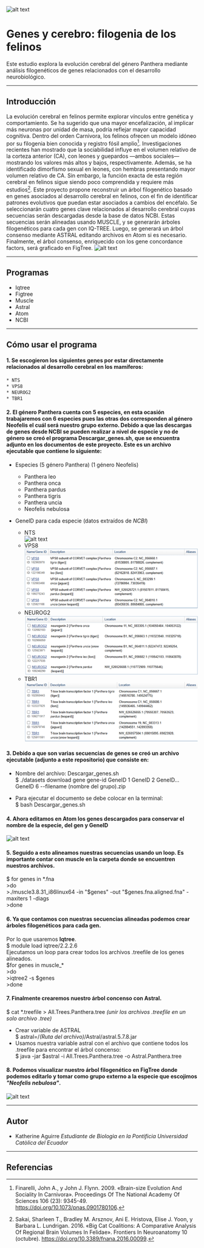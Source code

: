 ![alt text](https://st4.depositphotos.com/1594920/38712/i/950/depositphotos_387122742-stock-photo-large-group-many-wild-cats.jpg)
# Genes y cerebro: filogenia de los felinos
Este estudio explora la evolución cerebral del género Panthera mediante análisis filogenéticos de genes relacionados con el desarrollo neurobiológico.
*************** 
## Introducción
La evolución cerebral en felinos permite explorar vínculos entre genética y comportamiento. Se ha sugerido que una mayor encefalización, al implicar más neuronas por unidad de masa, podría reflejar mayor capacidad cognitiva. Dentro del orden Carnivora, los felinos ofrecen un modelo idóneo por su filogenia bien conocida y registro fósil amplio[^1]. Investigaciones recientes han mostrado que la sociabilidad influye en el volumen relativo de la corteza anterior (CA), con leones y guepardos —ambos sociales— mostrando los valores más altos y bajos, respectivamente. Además, se ha identificado dimorfismo sexual en leones, con hembras presentando mayor volumen relativo de CA. Sin embargo, la función exacta de esta región cerebral en felinos sigue siendo poco comprendida y requiere más estudios[^2]. Este proyecto propone reconstruir un árbol filogenético basado en genes asociados al desarrollo cerebral en felinos, con el fin de identificar patrones evolutivos que puedan estar asociados a cambios del encéfalo. Se seleccionarán cuatro genes clave relacionados al desarrollo cerebral cuyas secuencias serán descargadas desde la base de datos NCBI. Estas secuencias serán alineadas usando MUSCLE, y se generarán árboles filogenéticos para cada gen con IQ-TREE. Luego, se generará un árbol consenso mediante ASTRAL editando archivos en Atom si es necesario. Finalmente, el árbol consenso, enriquecido con los gene concordance factors, será graficado en FigTree.
![alt text](https://previews.123rf.com/images/eraxion/eraxion2107/eraxion210700010/171103216-3d-rendered-illustration-of-the-cat-anatomy-the-brain.jpg)
****************
## Programas 
* Iqtree
* Figtree
* Muscle
* Astral
* Atom
* NCBI
**************
## Cómo usar el programa
#### 1. Se escogieron los siguientes genes por estar directamente relacionados al desarrollo cerebral en los mamíferos: 
    * NTS
    * VPS8
    * NEUROG2
    * TBR1
#### 2. El género Panthera cuenta con 5 especies, en esta ocasión trabajaremos con 6 especies pues las otras dos corresponden al género Neofelis el cuál será nuestro grupo externo. Debido a que las descargas de genes desde NCBI se pueden realizar a nivel de especie y no de género se creó el programa **Descargar_genes.sh, que se encuentra adjunto en los documentos de este proyecto.** Este es un archivo ejecutable que contiene lo siguiente:
 
* Especies (5 género Panthera) (1 género Neofelis)

    * Panthera leo
    * Panthera onca
    * Panthera pardus
    * Panthera tigris
    * Panthera uncia
    * Neofelis nebulosa

* GeneID para cada especie (datos extraídos de _NCBI_)
    * NTS  
![alt text](Imágenes/Imagen1.png)
    * VPS8  
![alt text](Imágenes/VPS.png)
    * NEUROG2  
![alt text](Imágenes/NEUROG2.png)
    * TBR1  
![alt text](Imágenes/TBR.png)  


#### 3. Debido a que son varias secuencias de genes se creó un archivo ejecutable (adjunto a este repositorio) que consiste en:
 * Nombre del archivo: Descargar_genes.sh  
   $ ./datasets download gene gene-id GeneID 1 GeneID 2 GeneID... GeneID 6 --filename (nombre del grupo).zip

 * Para ejecutar el documento se debe colocar en la terminal:  
   $ bash Descargar_genes.sh

#### 4. Ahora editamos en __Atom__ los genes descargados para conservar el nombre de la especie, del gen y GeneID
 ![alt text](Imágenes/Atom.png)
#### 5. Seguido a esto alineamos nuestras secuencias usando un loop. Es importante contar con __muscle__ en la carpeta donde se encuentren nuestros archivos.  
  $ for genes in *.fna  
   \>do  
   \>./muscle3.8.31_i86linux64 -in "$genes" -out "$genes.fna.aligned.fna" -maxiters 1 -diags  
   \>done  
#### 6. Ya que contamos con nuestras secuencias alineadas podemos crear árboles filogenéticos para cada gen.  
Por lo que usaremos __Iqtree__.  
  $ module load iqtree/2.2.2.6  
Ejecutamos un loop para crear todos los archivos .treefile de los genes alineados.  
  $for genes in muscle_*  
   \>do  
   \>iqtree2 -s $genes  
   \>done  
#### 7. Finalmente crearemos nuestro árbol concenso con __Astral__.  
  $ cat *.treefile > All.Trees.Panthera.tree _(unir los archivos .treefile en un solo archivo .tree)_  
  * Crear variable de ASTRAL  
  $ astral=/_(Ruta del archivo)_/Astral/astral.5.7.8.jar  
  * Usamos nuestra variable astral con el archivo que contiene todos los .treefile para encontrar el árbol concenso:  
  $ java -jar $astral -i All.Trees.Panthera.tree -o Astral.Panthera.tree  
#### 8. Podemos visualizar nuestro árbol filogenético en __FigTree__ donde podemos editarlo y tomar como grupo externo a la especie que escojimos _"Neofelis nebulosa"_.  
![alt text](Imágenes/Astral.Panthera.tree.png)

 
********************
## Autor
* Katherine Aguirre _Estudiante de Biologìa en la Pontificia Universidad Catòlica del Ecuador_
************
## Referencias

[^1]:Finarelli, John A., y John J. Flynn. 2009. «Brain-size Evolution And Sociality In Carnivora». Proceedings Of The National Academy Of Sciences 106 (23): 9345-49. https://doi.org/10.1073/pnas.0901780106.

[^2]:Sakai, Sharleen T., Bradley M. Arsznov, Ani E. Hristova, Elise J. Yoon, y Barbara L. Lundrigan. 2016. «Big Cat Coalitions: A Comparative Analysis Of Regional Brain Volumes In Felidae». Frontiers In Neuroanatomy 10 (octubre). https://doi.org/10.3389/fnana.2016.00099.


